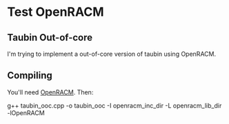 # Test OpenRACM

## Taubin Out-of-core

I'm trying to implement a out-of-core version of taubin using OpenRACM.

## Compiling

You'll need [OpenRACM](http://sglab.kaist.ac.kr/~sungeui/OpenRACM/). Then:

g++ taubin_ooc.cpp -o taubin_ooc -I openracm_inc_dir -L openracm_lib_dir -lOpenRACM
